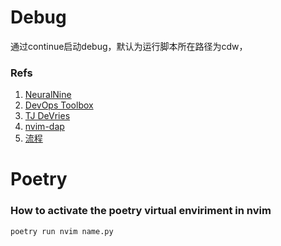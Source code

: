 # Debug

通过continue启动debug，默认为运行脚本所在路径为cdw，

### Refs

1. [NeuralNine](https://www.youtube.com/watch?v=tfC1i32eW3A)
2. [DevOps Toolbox](https://www.youtube.com/watch?v=RziPWdTzSV8)
3. [TJ DeVries](https://www.youtube.com/watch?v=lyNfnI-B640)
4. [nvim-dap](https://github.com/mfussenegger/nvim-dap)
5. [流程](https://www.youtube.com/watch?v=lEMZnrC-ST4)

# Poetry

### How to activate the poetry virtual enviriment in nvim

```shell
poetry run nvim name.py
```
